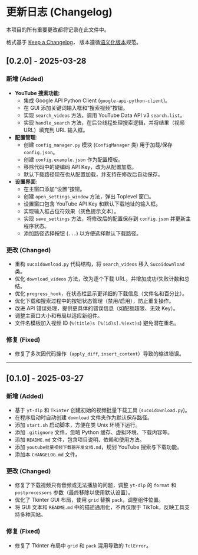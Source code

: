 # 更新日志 (Changelog)

本项目的所有重要更改都将记录在此文件中。

格式基于 [Keep a Changelog](https://keepachangelog.com/zh-CN/1.0.0/)，
版本遵循[语义化版本](https://semver.org/lang/zh-CN/)规范。

## [0.2.0] - 2025-03-28

### 新增 (Added)

*   **YouTube 搜索功能**:
    *   集成 Google API Python Client (`google-api-python-client`)。
    *   在 GUI 添加关键词输入框和“搜索视频”按钮。
    *   实现 `search_videos` 方法，调用 YouTube Data API v3 `search.list`。
    *   实现 `handle_search` 方法，在后台线程处理搜索逻辑，并将结果（视频 URL）填充到 URL 输入框。
*   **配置管理**:
    *   创建 `config_manager.py` 模块 (`ConfigManager` 类) 用于加载/保存 `config.json`。
    *   创建 `config.example.json` 作为配置模板。
    *   移除代码中的硬编码 API Key，改为从配置加载。
    *   默认下载路径现在也从配置加载，并支持在修改后自动保存。
*   **设置界面**:
    *   在主窗口添加“设置”按钮。
    *   创建 `open_settings_window` 方法，弹出 Toplevel 窗口。
    *   设置窗口包含 YouTube API Key 和默认下载地址的输入框。
    *   实现输入框占位符效果（灰色提示文本）。
    *   实现 `save_settings` 方法，将修改后的配置保存到 `config.json` 并更新主程序状态。
    *   添加路径选择按钮 (`...`) 以方便选择默认下载路径。

### 更改 (Changed)

*   重构 `sucoidownload.py` 代码结构，将 `search_videos` 移入 `Sucoidownload` 类。
*   优化 `download_videos` 方法，改为逐个下载 URL，并增加成功/失败计数和总结。
*   优化 `progress_hook`，在状态栏显示更详细的下载信息（文件名和百分比）。
*   优化下载和搜索过程中的按钮状态管理（禁用/启用），防止重复操作。
*   改进 API 错误处理，提供更具体的错误信息（如配额超限、无效 Key）。
*   调整主窗口大小和布局以适应新组件。
*   文件名模板加入视频 ID (`%(title)s [%(id)s].%(ext)s`) 避免潜在重名。

### 修复 (Fixed)

*   修复了多次因代码操作（`apply_diff`, `insert_content`）导致的缩进错误。

---


## [0.1.0] - 2025-03-27

### 新增 (Added)

*   基于 `yt-dlp` 和 `Tkinter` 创建初始的视频批量下载工具 (`sucoidownload.py`)。
*   在程序启动时自动创建 `download` 文件夹作为默认保存路径。
*   添加 `start.sh` 启动脚本，方便在类 Unix 环境下运行。
*   添加 `.gitignore` 文件，忽略 Python 缓存、虚拟环境、下载内容等。
*   添加 `README.md` 文件，包含项目说明、依赖和使用方法。
*   添加 `youtube批量视频下载器开发文档.md`，规划 YouTube 搜索与下载功能。
*   添加本 `CHANGELOG.md` 文件。

### 更改 (Changed)

*   修复了下载视频只有音频或无法播放的问题，调整 `yt-dlp` 的 `format` 和 `postprocessors` 参数（最终移除以使用默认设置）。
*   优化了 Tkinter GUI 布局，使用 `grid` 替换 `pack`，调整组件位置。
*   将 GUI 文本和 `README.md` 中的描述通用化，不再仅限于 TikTok，反映工具支持多种网站。

### 修复 (Fixed)

*   修复了 Tkinter 布局中 `grid` 和 `pack` 混用导致的 `TclError`。